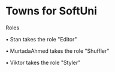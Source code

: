 # Towns for SoftUni

Roles

•	Stan takes the role "Editor"

•	MurtadaAhmed takes the role "Shuffler"

•	Viktor takes the role "Styler"
